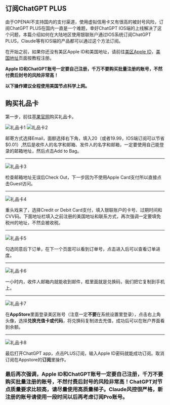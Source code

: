 ## 订阅ChatGPT PLUS

由于OPENAI不支持国内的支付渠道，使用虚拟信用卡又有很高的被封号风险，订阅ChatGPT PLUS在国内一直是一个难题，幸好ChatGPT IOS端的上线解决了这个问题，本篇介绍如何在大陆地区使用银联账户通过IOS系统订阅ChatGPT PLUS，Claude等有IOS端的产品都可以通过这个方法订阅。

在开始之前，如果你还没有美区Apple ID和美国地址，请前往[美区Apple ID](./注册美区Apple%20ID.md)，[美国地址](./获取美国联系方式及地址.md)页面按教程注册。

**Apple ID和ChatGPT账号一定要自己注册，千万不要购买批量注册的账号，不然付费后封号的风险非常高！**

**以下操作建议全程使用美国节点科学上网。**

## 购买礼品卡
第一步，前往[苹果官网](https://www.apple.com/shop/buy-giftcard/giftcard)购买礼品卡。

![礼品卡1](./imgs/card1.png)
![礼品卡2](./imgs/card2.png)

邮寄方式选择Email，面额选择右下角，填入20（或者19.99，IOS端订阅可以节省$0.01）,然后是收件人的名字和邮箱、发件人的名字和邮箱，一定要使用自己能登录的邮箱地址，然后点击Add to Bag。
***


![礼品卡3](./imgs/card3.png)

检查邮箱地址无误后Check Out，下一步因为不使用Apple Card支付所以直接点击Guest访问。
***

![礼品卡4](./imgs/card4.png)

重头戏来了，选择Credit or Debit Card支付，填入银联账户的卡号、过期时间和CVV码。下面地址栏填入之前注册的美国地址和联系方式，再次强调一定要填免税州的地址，不然会被收税。
***

![礼品卡5](./imgs/card5.png)

勾选同意后下订单，在下一个页面可以看到订单号，点击进入后可以查看订单进度。
***

![礼品卡6](./imgs/card6.png)

一小时内，收件人邮箱内就能收到邮件，框里面就是兑换码，我们把它复制到手机上。
***

![礼品卡7](./imgs/card7.png)

在**AppStore**里面登录美区账号（注意一定**不要**在系统设置里登录），点击右上角头像，选择**兑换充值卡或代码**，将兑换码复制进去充值，成功后可以在账户界面看到余额。
***


![礼品卡8](./imgs/card8.jpg)

最后打开ChatGPT app，点击PLUS订阅，输入Apple ID密码就能成功订阅。取消订阅在Appstore的**订阅**里操作。

### 最后再次强调，Apple ID和ChatGPT账号一定要自己注册，千万不要购买批量注册的账号，不然付费后封号的风险非常高！ChatGPT对节点质量要求比较高，请尽量使用高质量梯子。Claude风控很严格，新注册的账号请使用一段时间以后再考虑订阅Pro账号。
